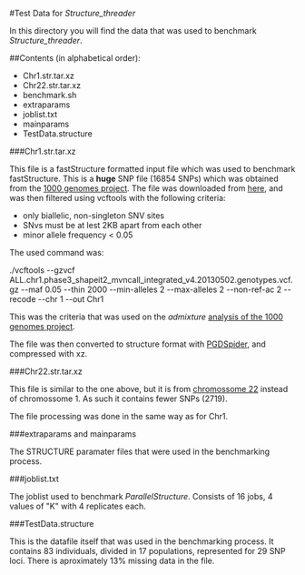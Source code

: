 #Test Data for  *Structure_threader*

In this directory you will find the data that was used to benchmark *Structure_threader*.

##Contents (in alphabetical order):

* Chr1.str.tar.xz
* Chr22.str.tar.xz
* benchmark.sh
* extraparams
* joblist.txt
* mainparams
* TestData.structure

###Chr1.str.tar.xz

This file is a fastStructure formatted input file which was used to benchmark fastStructure. This is a **huge** SNP file (16854 SNPs) which was obtained from the [1000 genomes project](http://www.1000genomes.org). The file was downloaded from [here](ftp://ftp.1000genomes.ebi.ac.uk/vol1/ftp/release/20130502/ALL.chr1.phase3_shapeit2_mvncall_integrated_v5a.20130502.genotypes.vcf.gz), and was then filtered using vcftools with the following criteria:

* only biallelic, non-singleton SNV sites
* SNvs must be at lest 2KB apart from each other
* minor allele frequency < 0.05

The used command was:

./vcftools --gzvcf
ALL.chr1.phase3_shapeit2_mvncall_integrated_v4.20130502.genotypes.vcf.gz
--maf 0.05 --thin 2000 --min-alleles 2 --max-alleles 2 --non-ref-ac 2 --recode --chr 1 --out Chr1

This was the criteria that was used on the *admixture* [analysis of the 1000 genomes project](ftp://ftp.1000genomes.ebi.ac.uk/vol1/ftp/release/20130502/supporting/admixture_files/README.admixture_20141217).

The file was then converted to structure format with [PGDSpider](http://www.cmpg.unibe.ch/software/PGDSpider/), and compressed with xz.

###Chr22.str.tar.xz

This file is similar to the one above, but it is from [chromossome 22](ftp://ftp.1000genomes.ebi.ac.uk/vol1/ftp/release/20130502/ALL.chr22.phase3_shapeit2_mvncall_integrated_v5a.20130502.genotypes.vcf.gz) instead of chromossome 1. As such it contains fewer SNPs (2719).

The file processing was done in the same way as for Chr1.

###extraparams and mainparams

The STRUCTURE paramater files that were used in the benchmarking process.

###joblist.txt

The joblist used to benchmark *ParallelStructure*. Consists of 16 jobs, 4 values of "K" with 4 replicates each.

###TestData.structure

This is the datafile itself  that was used in the benchmarking process.
It contains 83 individuals, divided in 17 populations, represented for 29 SNP loci.
There is aproximately 13% missing data in the file.
